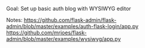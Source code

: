 Goal: Set up basic auth blog with WYSIWYG editor

Notes:
https://github.com/flask-admin/flask-admin/blob/master/examples/auth-flask-login/app.py
https://github.com/mrjoes/flask-admin/blob/master/examples/wysiwyg/app.py